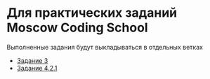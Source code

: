 # Для практических заданий Moscow Coding School
Выполненные задания будут выкладываться в отдельных ветках
- [Задание 3](https://github.com/Matrosov-Dmtiry/MSC_JS_Basics/tree/practice-task-3)
- [Задание 4.2.1](https://github.com/Matrosov-Dmtiry/MSC_JS_Basics/blob/practice-task-4.2.1/js/index.js)
